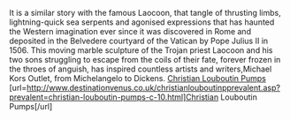 It is a similar story with the famous Laocoon, that tangle of thrusting limbs, lightning-quick sea serpents and agonised expressions that has haunted the Western imagination ever since it was discovered in Rome and deposited in the Belvedere courtyard of the Vatican by Pope Julius II in 1506. This moving marble sculpture of the Trojan priest Laocoon and his two sons struggling to escape from the coils of their fate, forever frozen in the throes of anguish, has inspired countless artists and writers,Michael Kors Outlet, from Michelangelo to Dickens.
 <a href="http://www.destinationvenus.co.uk/christianlouboutinpprevalent.asp?prevalent=christian-louboutin-pumps-c-10.html" >Christian Louboutin Pumps</a>
[url=http://www.destinationvenus.co.uk/christianlouboutinpprevalent.asp?prevalent=christian-louboutin-pumps-c-10.html]Christian Louboutin Pumps[/url]